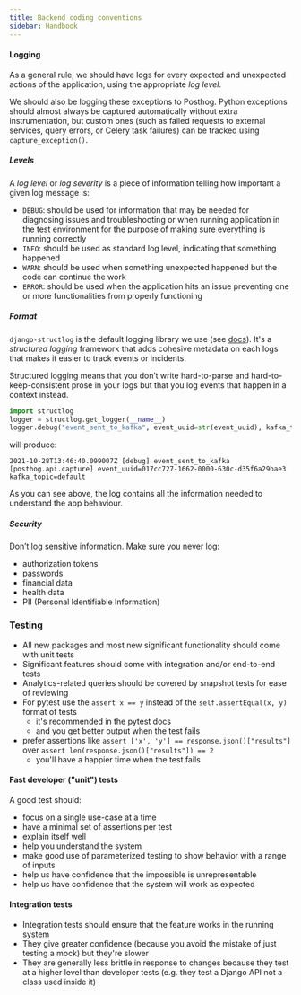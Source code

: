 ```yaml
---
title: Backend coding conventions
sidebar: Handbook
---
```


#### Logging
As a general rule, we should have logs for every expected and unexpected actions of the application, using the appropriate _log level_.

We should also be logging these exceptions to Posthog. Python exceptions should almost always be captured automatically without extra instrumentation, but custom ones (such as failed requests to external services, query errors, or Celery task failures) can be tracked using `capture_exception()`.

##### Levels
A _log level_ or _log severity_ is a piece of information telling how important a given log message is:

* `DEBUG`: should be used for information that may be needed for diagnosing issues and troubleshooting or when running application
in the test environment for the purpose of making sure everything is running correctly
* `INFO`: should be used as standard log level, indicating that something happened
* `WARN`: should be used when something unexpected happened but the code can continue the work
* `ERROR`: should be used when the application hits an issue preventing one or more functionalities from properly functioning

##### Format
`django-structlog` is the default logging library we use (see [docs](https://django-structlog.readthedocs.io/en/latest/)).
It's a _structured logging_ framework that adds cohesive metadata on each logs that makes it easier to track events or incidents.

Structured logging means that you don’t write hard-to-parse and hard-to-keep-consistent prose in your logs
but that you log events that happen in a context instead.

```python
import structlog
logger = structlog.get_logger(__name__)
logger.debug("event_sent_to_kafka", event_uuid=str(event_uuid), kafka_topic=topic)
```
will produce:
```console
2021-10-28T13:46:40.099007Z [debug] event_sent_to_kafka [posthog.api.capture] event_uuid=017cc727-1662-0000-630c-d35f6a29bae3 kafka_topic=default
```
As you can see above, the log contains all the information needed to understand the app behaviour.

##### Security
Don’t log sensitive information. Make sure you never log:

* authorization tokens
* passwords
* financial data
* health data
* PII (Personal Identifiable Information)

### Testing

* All new packages and most new significant functionality should come with unit tests
* Significant features should come with integration and/or end-to-end tests
* Analytics-related queries should be covered by snapshot tests for ease of reviewing
* For pytest use the `assert x == y` instead of the `self.assertEqual(x, y)` format of tests
    * it's recommended in the pytest docs
    * and you get better output when the test fails
* prefer assertions like `assert ['x', 'y'] == response.json()["results"]` over `assert len(response.json()["results"]) == 2`
    * you'll have a happier time when the test fails 

#### Fast developer ("unit") tests

A good test should:

* focus on a single use-case at a time
* have a minimal set of assertions per test
* explain itself well
* help you understand the system
* make good use of parameterized testing to show behavior with a range of inputs
* help us have confidence that the impossible is unrepresentable
* help us have confidence that the system will work as expected

#### Integration tests

* Integration tests should ensure that the feature works in the running system
* They give greater confidence (because you avoid the mistake of just testing a mock) but they're slower
* They are generally less brittle in response to changes because they test at a higher level than developer tests (e.g. they test a Django API not a class used inside it)
